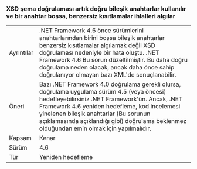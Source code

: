 ### <a name="xsd-schema-validation-now-correctly-detects-violations-of-unique-constraints-if-compound-keys-are-used-and-one-key-is-empty"></a>XSD şema doğrulaması artık doğru bileşik anahtarlar kullanılır ve bir anahtar boşsa, benzersiz kısıtlamalar ihlalleri algılar

|   |   |
|---|---|
|Ayrıntılar|.NET Framework 4.6 önce sürümlerini anahtarlarından birini boşsa bileşik anahtarlar benzersiz kısıtlamalar algılamak değil XSD doğrulaması nedeniyle bir hata oluştu. .NET Framework 4.6 Bu sorun düzeltilmiştir. Bu daha doğru doğrulama neden olacak, ancak daha önce sahip doğrulanıyor olmayan bazı XML'de sonuçlanabilir.|
|Öneri|Bazı .NET Framework 4.0 doğrulama gerekli olursa, doğrulama uygulama sürüm 4.5 (veya öncesi) hedefleyebilirsiniz .NET Framework'ün. Ancak, .NET Framework 4.6 yeniden hedefleme, kod incelemesi yinelenen bileşik anahtarlar (Bu sorunun açıklamasında açıklandığı gibi) doğrulama beklenmez olduğundan emin olmak için yapılmalıdır.|
|Kapsam|Kenar|
|Sürüm|4.6|
|Tür|Yeniden hedefleme|

